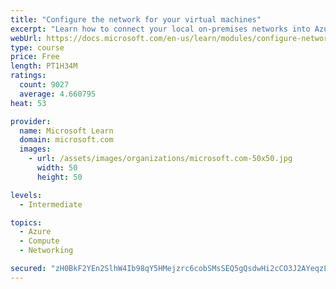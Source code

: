 ```yaml
---
title: "Configure the network for your virtual machines"
excerpt: "Learn how to connect your local on-premises networks into Azure using virtual networks, VPN gateways, and Azure ExpressRoute."
webUrl: https://docs.microsoft.com/en-us/learn/modules/configure-network-for-azure-virtual-machines/
type: course
price: Free
length: PT1H34M
ratings:
  count: 9027
  average: 4.660795
heat: 53

provider:
  name: Microsoft Learn
  domain: microsoft.com
  images:
    - url: /assets/images/organizations/microsoft.com-50x50.jpg
      width: 50
      height: 50

levels:
  - Intermediate

topics:
  - Azure
  - Compute
  - Networking

secured: "zH0BkF2YEn2SlhW4Ib98qY5HMejzrc6cobSMsSEQ5gQsdwHi2cCO3J2AYeqzLmtgEKlAqXwnympzkCHwZzQjeNne8PE8jVoJpUR2AYOgxy1F4eTLCiEBWlE/duhl3eT7VxSWvGyzv5i0DplaNaco9B5aBtRx13kr2Wyin7plITKfEbVxMbg9N9v7Q5eqDkBtByfbagC6nsNwYS4wNXzKnxWw1MRBD2FRMGDHp0EiAIHgOfEEwrMDaEz+Suyf67s5cTxPPFc4Bqo85IFrVUzcxpgtIdd8+2hALvLUAcQnthCqHuvuorbVH0HIc7/39sBbNYy3k8rX2fC5OZd0M21BVrqvz19biWXGKeMVfO4lYrki9eoVdzI8dgNAXJCZ9oICUVOxNG1dIASJ/BsJ+0WKg99hMb5SnS2LJ0b2RfqCXsI=;/KjZcvgMt/SShdB/uxJnYQ=="
---
```


